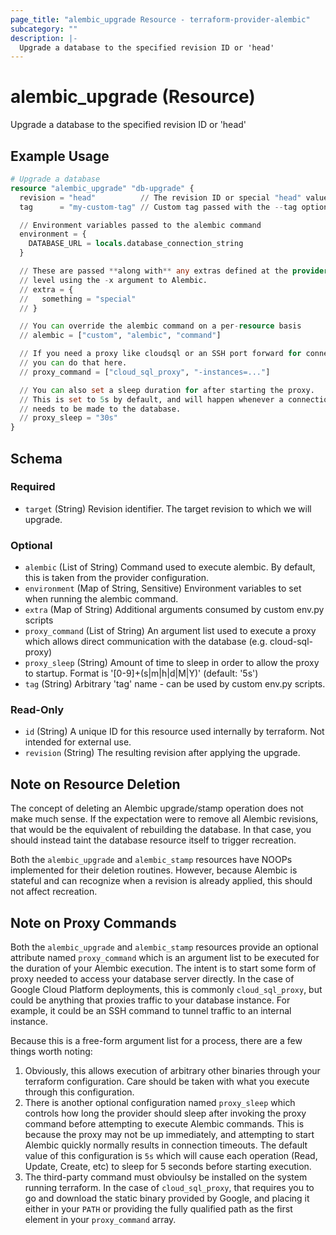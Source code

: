 ```yaml
---
page_title: "alembic_upgrade Resource - terraform-provider-alembic"
subcategory: ""
description: |-
  Upgrade a database to the specified revision ID or 'head'
---
```


# alembic_upgrade (Resource)

Upgrade a database to the specified revision ID or 'head'

## Example Usage

```terraform
# Upgrade a database
resource "alembic_upgrade" "db-upgrade" {
  revision = "head"          // The revision ID or special "head" value
  tag      = "my-custom-tag" // Custom tag passed with the --tag option

  // Environment variables passed to the alembic command
  environment = {
    DATABASE_URL = locals.database_connection_string
  }

  // These are passed **along with** any extras defined at the provider
  // level using the -x argument to Alembic.
  // extra = {
  //   something = "special"
  // }

  // You can override the alembic command on a per-resource basis
  // alembic = ["custom", "alembic", "command"]

  // If you need a proxy like cloudsql or an SSH port forward for connecting,
  // you can do that here.
  // proxy_command = ["cloud_sql_proxy", "-instances=..."]

  // You can also set a sleep duration for after starting the proxy.
  // This is set to 5s by default, and will happen whenever a connection
  // needs to be made to the database.
  // proxy_sleep = "30s"
}
```

<!-- schema generated by tfplugindocs -->
## Schema

### Required

- `target` (String) Revision identifier. The target revision to which we will upgrade.

### Optional

- `alembic` (List of String) Command used to execute alembic. By default, this is taken from the provider configuration.
- `environment` (Map of String, Sensitive) Environment variables to set when running the alembic command.
- `extra` (Map of String) Additional arguments consumed by custom env.py scripts
- `proxy_command` (List of String) An argument list used to execute a proxy which allows direct communication with the database (e.g. cloud-sql-proxy)
- `proxy_sleep` (String) Amount of time to sleep in order to allow the proxy to startup. Format is '[0-9]+(s|m|h|d|M|Y)' (default: '5s')
- `tag` (String) Arbitrary 'tag' name - can be used by custom env.py scripts.

### Read-Only

- `id` (String) A unique ID for this resource used internally by terraform. Not intended for external use.
- `revision` (String) The resulting revision after applying the upgrade.

## Note on Resource Deletion

The concept of deleting an Alembic upgrade/stamp operation does not make
much sense. If the expectation were to remove all Alembic revisions, that
would be the equivalent of rebuilding the database. In that case, you
should instead taint the database resource itself to trigger recreation.

Both the `alembic_upgrade` and `alembic_stamp` resources have NOOPs
implemented for their deletion routines. However, because Alembic is
stateful and can recognize when a revision is already applied, this
should not affect recreation.

## Note on Proxy Commands

Both the `alembic_upgrade` and `alembic_stamp` resources provide an optional
attribute named `proxy_command` which is an argument list to be executed
for the duration of your Alembic execution. The intent is to start some
form of proxy needed to access your database server directly. In the case
of Google Cloud Platform deployments, this is commonly `cloud_sql_proxy`,
but could be anything that proxies traffic to your database instance. For
example, it could be an SSH command to tunnel traffic to an internal instance.

Because this is a free-form argument list for a process, there are a few
things worth noting:

1. Obviously, this allows execution of arbitrary other binaries through
   your terraform configuration. Care should be taken with what you
   execute through this configuration.
2. There is another optional configuration named `proxy_sleep` which
   controls how long the provider should sleep after invoking the proxy
   command before attempting to execute Alembic commands. This is because
   the proxy may not be up immediately, and attempting to start Alembic
   quickly normally results in connection timeouts. The default value
   of this configuration is `5s` which will cause each operation
   (Read, Update, Create, etc) to sleep for 5 seconds before starting
   execution.
3. The third-party command must obvioulsy be installed on the system
   running terraform. In the case of `cloud_sql_proxy`, that requires
   you to go and download the static binary provided by Google, and
   placing it either in your `PATH` or providing the fully qualified
   path as the first element in your `proxy_command` array.
